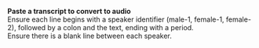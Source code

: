 <p style="text-align:left">
  <strong>Paste a transcript to convert to audio</strong>
  <br>
  Ensure each line begins with a speaker identifier (male-1, female-1, female-2), followed by a colon and the text, ending with a period. 
  <br>
  Ensure there is a blank line between each speaker.
</p>